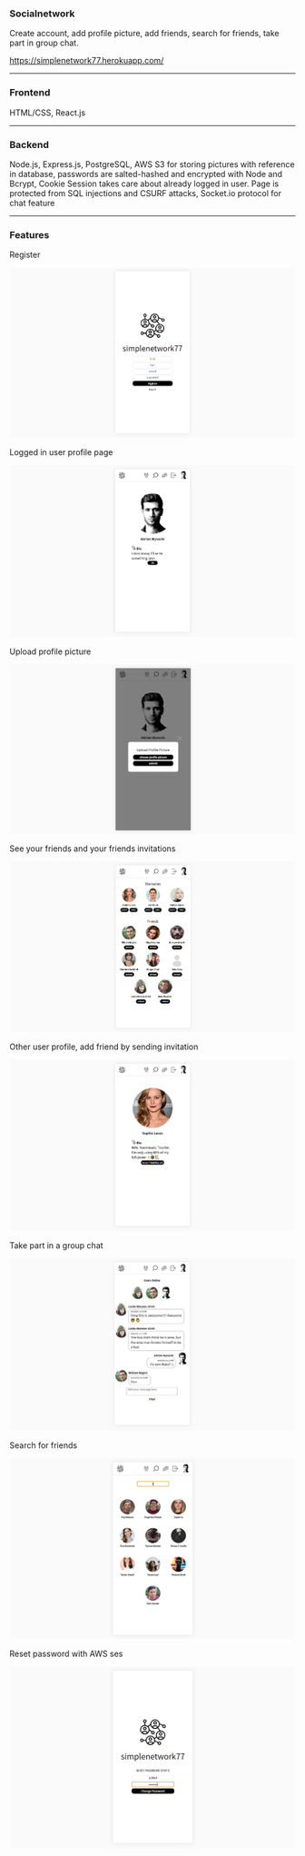### Socialnetwork

Create account, add profile picture, add friends, search for friends, take part in group chat.

https://simplenetwork77.herokuapp.com/

---

### Frontend

HTML/CSS, React.js

---

### Backend

Node.js, Express.js, PostgreSQL, AWS S3 for storing pictures with reference in database, passwords are salted-hashed and encrypted with Node and Bcrypt, Cookie Session takes care about already logged in user. Page is protected from SQL injections and CSURF attacks, Socket.io protocol for chat feature

---

### Features

Register

![img](./images_readme/1.png)

Logged in user profile page

![img](./images_readme/2.png)

Upload profile picture

![img](./images_readme/3.png)

See your friends and your friends invitations

![img](./images_readme/4.png)

Other user profile, add friend by sending invitation

![img](./images_readme/5.png)

Take part in a group chat

![img](./images_readme/6.png)

Search for friends

![img](./images_readme/7.png)

Reset password with AWS ses

![img](./images_readme/8.png)
